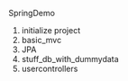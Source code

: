 SpringDemo

1. initialize project
2. basic_mvc
3. JPA
4. stuff_db_with_dummydata
5. usercontrollers
